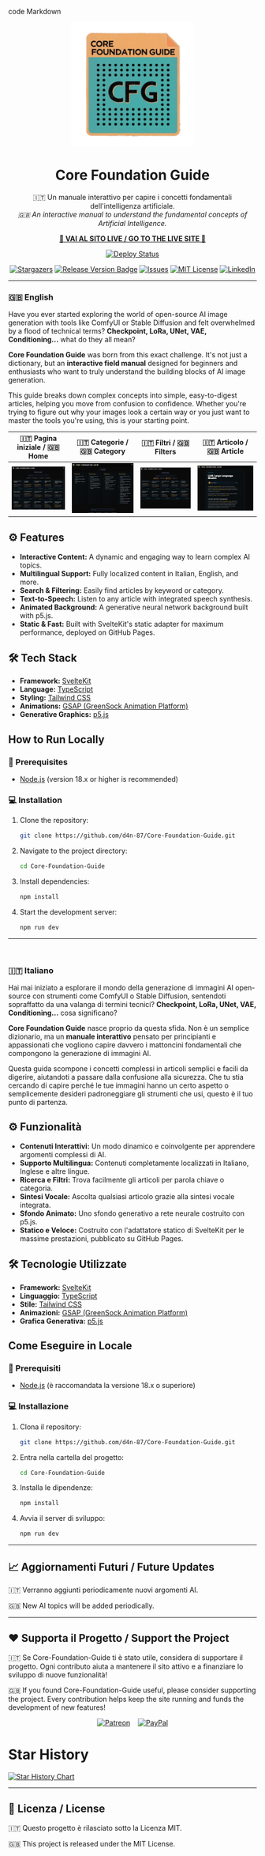 code
Markdown
<div align="center">
  <a href="https://d4n-87.github.io/Core-Foundation-Guide/">
    <img src="https://github.com/d4N-87/Core-Foundation-Guide/blob/main/src/lib/assets/logo.webp" alt="Core Foundation Guide Logo" width="250" height="250">
  </a>
  <h1>Core Foundation Guide</h1>
  <p>
    🇮🇹 Un manuale interattivo per capire i concetti fondamentali dell'intelligenza artificiale.
    <br>
    <em>🇬🇧 An interactive manual to understand the fundamental concepts of Artificial Intelligence.</em>
  </p>
  <p>
    <strong><a href="https://d4n-87.github.io/Core-Foundation-Guide/">🚀 VAI AL SITO LIVE / GO TO THE LIVE SITE 🚀</a></strong>
  </p>
  <p>
    <a href="https://github.com/d4n-87/Core-Foundation-Guide/actions/workflows/deploy.yml">
      <img src="https://github.com/d4n-87/Core-Foundation-Guide/actions/workflows/deploy.yml/badge.svg" alt="Deploy Status">
    </a>
  </p>
</div>

<div align="center">

[![Stargazers][stars-shield]][stars-url]
[![Release Version Badge](https://img.shields.io/github/v/release/d4N-87/Core-Foundation-Guide?style=for-the-badge)](https://github.com/d4N-87/Core-Foundation-Guide/releases)
[![Issues][issues-shield]][issues-url]
[![MIT License][license-shield]][license-url]
[![LinkedIn][linkedin-shield]][linkedin-url]

</div>

---

### 🇬🇧 English

Have you ever started exploring the world of open-source AI image generation with tools like ComfyUI or Stable Diffusion and felt overwhelmed by a flood of technical terms? **Checkpoint, LoRa, UNet, VAE, Conditioning...** what do they all mean?

**Core Foundation Guide** was born from this exact challenge. It's not just a dictionary, but an **interactive field manual** designed for beginners and enthusiasts who want to truly understand the building blocks of AI image generation.

This guide breaks down complex concepts into simple, easy-to-digest articles, helping you move from confusion to confidence. Whether you're trying to figure out why your images look a certain way or you just want to master the tools you're using, this is your starting point.

| 🇮🇹 Pagina iniziale / 🇬🇧 Home | 🇮🇹 Categorie / 🇬🇧 Category | 🇮🇹 Filtri / 🇬🇧 Filters | 🇮🇹 Articolo / 🇬🇧 Article |
| :---: | :---: | :---: | :---: |
| <img src="https://raw.githubusercontent.com/d4N-87/Core-Foundation-Guide/main/.github/assets/screenshot_01.jpg" alt="Schermata di input" width="100%"> | <img src="https://raw.githubusercontent.com/d4N-87/Core-Foundation-Guide/main/.github/assets/screenshot_02.jpg" alt="Schermata dei risultati" width="100%"> | <img src="https://raw.githubusercontent.com/d4N-87/Core-Foundation-Guide/main/.github/assets/screenshot_03.jpg" alt="Filtri e lista modelli" width="100%"> | <img src="https://raw.githubusercontent.com/d4N-87/Core-Foundation-Guide/main/.github/assets/screenshot_04.jpg" alt="Filtri e lista modelli" width="100%"> |


## ⚙️ Features

*   **Interactive Content:** A dynamic and engaging way to learn complex AI topics.
*   **Multilingual Support:** Fully localized content in Italian, English, and more.
*   **Search & Filtering:** Easily find articles by keyword or category.
*   **Text-to-Speech:** Listen to any article with integrated speech synthesis.
*   **Animated Background:** A generative neural network background built with p5.js.
*   **Static & Fast:** Built with SvelteKit's static adapter for maximum performance, deployed on GitHub Pages.

## 🛠️ Tech Stack

*   **Framework:** [SvelteKit](https://kit.svelte.dev/)
*   **Language:** [TypeScript](https://www.typescriptlang.org/)
*   **Styling:** [Tailwind CSS](https://tailwindcss.com/)
*   **Animations:** [GSAP (GreenSock Animation Platform)](https://gsap.com/)
*   **Generative Graphics:** [p5.js](https://p5js.org/)

## How to Run Locally

### 📄 Prerequisites

- [Node.js](https://nodejs.org/) (version 18.x or higher is recommended)

### 💻 Installation

1.  Clone the repository:
    ```bash
    git clone https://github.com/d4n-87/Core-Foundation-Guide.git
    ```
2.  Navigate to the project directory:
    ```bash
    cd Core-Foundation-Guide
    ```
3.  Install dependencies:
    ```bash
    npm install
    ```
4.  Start the development server:
    ```bash
    npm run dev
    ```

---

<br>

### 🇮🇹 Italiano

Hai mai iniziato a esplorare il mondo della generazione di immagini AI open-source con strumenti come ComfyUI o Stable Diffusion, sentendoti sopraffatto da una valanga di termini tecnici? **Checkpoint, LoRa, UNet, VAE, Conditioning...** cosa significano?

**Core Foundation Guide** nasce proprio da questa sfida. Non è un semplice dizionario, ma un **manuale interattivo** pensato per principianti e appassionati che vogliono capire davvero i mattoncini fondamentali che compongono la generazione di immagini AI.

Questa guida scompone i concetti complessi in articoli semplici e facili da digerire, aiutandoti a passare dalla confusione alla sicurezza. Che tu stia cercando di capire perché le tue immagini hanno un certo aspetto o semplicemente desideri padroneggiare gli strumenti che usi, questo è il tuo punto di partenza.

## ⚙️ Funzionalità

*   **Contenuti Interattivi:** Un modo dinamico e coinvolgente per apprendere argomenti complessi di AI.
*   **Supporto Multilingua:** Contenuti completamente localizzati in Italiano, Inglese e altre lingue.
*   **Ricerca e Filtri:** Trova facilmente gli articoli per parola chiave o categoria.
*   **Sintesi Vocale:** Ascolta qualsiasi articolo grazie alla sintesi vocale integrata.
*   **Sfondo Animato:** Uno sfondo generativo a rete neurale costruito con p5.js.
*   **Statico e Veloce:** Costruito con l'adattatore statico di SvelteKit per le massime prestazioni, pubblicato su GitHub Pages.

## 🛠️ Tecnologie Utilizzate

*   **Framework:** [SvelteKit](https://kit.svelte.dev/)
*   **Linguaggio:** [TypeScript](https://www.typescriptlang.org/)
*   **Stile:** [Tailwind CSS](https://tailwindcss.com/)
*   **Animazioni:** [GSAP (GreenSock Animation Platform)](https://gsap.com/)
*   **Grafica Generativa:** [p5.js](https://p5js.org/)

## Come Eseguire in Locale

### 📄 Prerequisiti

- [Node.js](https://nodejs.org/) (è raccomandata la versione 18.x o superiore)

### 💻 Installazione

1.  Clona il repository:
    ```bash
    git clone https://github.com/d4n-87/Core-Foundation-Guide.git
    ```
2.  Entra nella cartella del progetto:
    ```bash
    cd Core-Foundation-Guide
    ```
3.  Installa le dipendenze:
    ```bash
    npm install
    ```
4.  Avvia il server di sviluppo:
    ```bash
    npm run dev
    ```

---

## 📈 Aggiornamenti Futuri / Future Updates

<p>🇮🇹 Verranno aggiunti periodicamente nuovi argomenti AI.</p>
<p>🇬🇧 New AI topics will be added periodically.</p>

---

## ❤️ Supporta il Progetto / Support the Project

<p>🇮🇹 Se Core-Foundation-Guide ti è stato utile, considera di supportare il progetto. Ogni contributo aiuta a mantenere il sito attivo e a finanziare lo sviluppo di nuove funzionalità!</p>
<p>🇬🇧 If you found Core-Foundation-Guide useful, please consider supporting the project. Every contribution helps keep the site running and funds the development of new features!</p>

<p align="center">
  <a href="https://www.patreon.com/d4N87" target="_blank"><img src="https://img.shields.io/badge/Patreon-d4N87-orange?style=for-the-badge&logo=patreon" alt="Patreon"></a>
    
  <a href="https://paypal.me/d4n87?country.x=IT&locale.x=it_IT" target="_blank"><img src="https://img.shields.io/badge/PayPal-Dona-blue?style=for-the-badge&logo=paypal" alt="PayPal"></a>
</p>

# Star History

[![Star History Chart](https://api.star-history.com/svg?repos=d4N-87/Core-Foundation-Guide&type=Date)](https://www.star-history.com/#d4N-87/Core-Foundation-Guide&Date)

---

## 📄 Licenza / License

<p>🇮🇹 Questo progetto è rilasciato sotto la Licenza MIT.</p>
<p>🇬🇧 This project is released under the MIT License.</p>

<!-- Link di Riferimento per i Badge (vanno alla fine del file) -->
[stars-shield]: https://img.shields.io/github/stars/d4N-87/Core-Foundation-Guide?style=for-the-badge
[stars-url]: https://github.com/d4N-87/Core-Foundation-Guide/stargazers
[issues-shield]: https://img.shields.io/github/issues/d4N-87/Core-Foundation-Guide?style=for-the-badge
[issues-url]: https://github.com/d4N-87/Core-Foundation-Guide/issues
[license-shield]: https://img.shields.io/github/license/d4N-87/Core-Foundation-Guide?style=for-the-badge
[license-url]: https://github.com/d4N-87/Core-Foundation-Guide/blob/main/LICENSE
[linkedin-shield]: https://img.shields.io/badge/-LinkedIn-black.svg?style=for-the-badge&logo=linkedin&colorB=555
[linkedin-url]: https://www.linkedin.com/in/danielenofi
